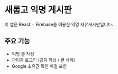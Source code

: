 # 새롬고 익명 게시판

이 앱은 React + Firebase를 이용한 익명 자유게시판입니다.

## 주요 기능
- 익명 글 작성
- 관리자 로그인 (공지 작성 / 글 삭제)
- Google 소유권 확인 파일 포함
